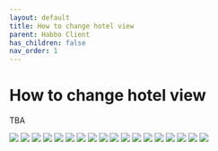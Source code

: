 ```yaml
---
layout: default
title: How to change hotel view
parent: Habbo Client
has_children: false
nav_order: 1
---
```

# How to change hotel view

TBA

![](/docs/assets/images/hotel_views/view_au.gif)
![](/docs/assets/images/hotel_views/view_br.gif)
![](/docs/assets/images/hotel_views/view_ca.gif)
![](/docs/assets/images/hotel_views/view_ch.gif)
![](/docs/assets/images/hotel_views/view_de.gif)
![](/docs/assets/images/hotel_views/view_dk.gif)
![](/docs/assets/images/hotel_views/view_es.gif)
![](/docs/assets/images/hotel_views/view_fi.gif)
![](/docs/assets/images/hotel_views/view_fr.gif)
![](/docs/assets/images/hotel_views/view_it.gif)
![](/docs/assets/images/hotel_views/view_jp.gif)
![](/docs/assets/images/hotel_views/view_nl.gif)
![](/docs/assets/images/hotel_views/view_no.gif)
![](/docs/assets/images/hotel_views/view_ru.gif)
![](/docs/assets/images/hotel_views/view_se.gif)
![](/docs/assets/images/hotel_views/view_sg.gif)
![](/docs/assets/images/hotel_views/view_us.gif)
![](/docs/assets/images/hotel_views/view_uk.gif)
